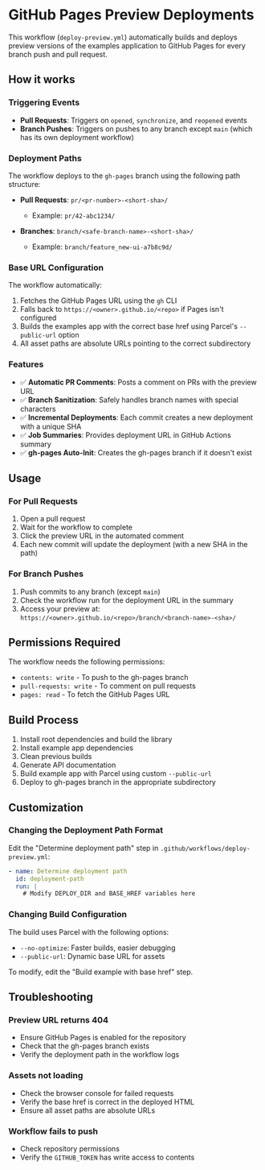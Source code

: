 # GitHub Pages Preview Deployments

This workflow (`deploy-preview.yml`) automatically builds and deploys preview versions of the examples application to GitHub Pages for every branch push and pull request.

## How it works

### Triggering Events
- **Pull Requests**: Triggers on `opened`, `synchronize`, and `reopened` events
- **Branch Pushes**: Triggers on pushes to any branch except `main` (which has its own deployment workflow)

### Deployment Paths

The workflow deploys to the `gh-pages` branch using the following path structure:

- **Pull Requests**: `pr/<pr-number>-<short-sha>/`
  - Example: `pr/42-abc1234/`
  
- **Branches**: `branch/<safe-branch-name>-<short-sha>/`
  - Example: `branch/feature_new-ui-a7b8c9d/`

### Base URL Configuration

The workflow automatically:
1. Fetches the GitHub Pages URL using the `gh` CLI
2. Falls back to `https://<owner>.github.io/<repo>` if Pages isn't configured
3. Builds the examples app with the correct base href using Parcel's `--public-url` option
4. All asset paths are absolute URLs pointing to the correct subdirectory

### Features

- ✅ **Automatic PR Comments**: Posts a comment on PRs with the preview URL
- ✅ **Branch Sanitization**: Safely handles branch names with special characters
- ✅ **Incremental Deployments**: Each commit creates a new deployment with a unique SHA
- ✅ **Job Summaries**: Provides deployment URL in GitHub Actions summary
- ✅ **gh-pages Auto-Init**: Creates the gh-pages branch if it doesn't exist

## Usage

### For Pull Requests
1. Open a pull request
2. Wait for the workflow to complete
3. Click the preview URL in the automated comment
4. Each new commit will update the deployment (with a new SHA in the path)

### For Branch Pushes
1. Push commits to any branch (except `main`)
2. Check the workflow run for the deployment URL in the summary
3. Access your preview at: `https://<owner>.github.io/<repo>/branch/<branch-name>-<sha>/`

## Permissions Required

The workflow needs the following permissions:
- `contents: write` - To push to the gh-pages branch
- `pull-requests: write` - To comment on pull requests
- `pages: read` - To fetch the GitHub Pages URL

## Build Process

1. Install root dependencies and build the library
2. Install example app dependencies
3. Clean previous builds
4. Generate API documentation
5. Build example app with Parcel using custom `--public-url`
6. Deploy to gh-pages branch in the appropriate subdirectory

## Customization

### Changing the Deployment Path Format

Edit the "Determine deployment path" step in `.github/workflows/deploy-preview.yml`:

```yaml
- name: Determine deployment path
  id: deployment-path
  run: |
    # Modify DEPLOY_DIR and BASE_HREF variables here
```

### Changing Build Configuration

The build uses Parcel with the following options:
- `--no-optimize`: Faster builds, easier debugging
- `--public-url`: Dynamic base URL for assets

To modify, edit the "Build example with base href" step.

## Troubleshooting

### Preview URL returns 404
- Ensure GitHub Pages is enabled for the repository
- Check that the gh-pages branch exists
- Verify the deployment path in the workflow logs

### Assets not loading
- Check the browser console for failed requests
- Verify the base href is correct in the deployed HTML
- Ensure all asset paths are absolute URLs

### Workflow fails to push
- Check repository permissions
- Verify the `GITHUB_TOKEN` has write access to contents
